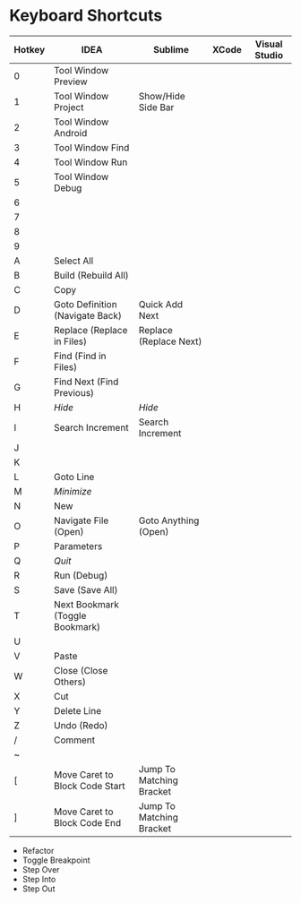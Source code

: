 Keyboard Shortcuts
==================

Hotkey | IDEA | Sublime | XCode | Visual Studio
-------|------|---------|-------|---------
0      | Tool Window Preview | |
1      | Tool Window Project | Show/Hide Side Bar |
2      | Tool Window Android | |
3      | Tool Window Find | |
4      | Tool Window Run | |
5      | Tool Window Debug | |
6      | | |
7      | | |
8      | | |
9      | | |
A      | Select All | | 
B      | Build (Rebuild All) | |
C      | Copy | | 
D      | Goto Definition (Navigate Back) | Quick Add Next |
E      | Replace (Replace in Files) | Replace (Replace Next) |
F      | Find (Find in Files) | |
G      | Find Next (Find Previous) | |
H      | _Hide_ | _Hide_ |
I      | Search Increment | Search Increment |
J      | | |
K      | | |
L      | Goto Line | |
M      | _Minimize_ | |
N      | New | |
O      | Navigate File (Open) | Goto Anything (Open) |
P      | Parameters | |
Q      | _Quit_ | |
R      | Run (Debug) | |
S      | Save (Save All) | |
T      | Next Bookmark (Toggle Bookmark) | |
U      | | |
V      | Paste | |
W      | Close (Close Others) | |
X      | Cut | |
Y      | Delete Line | |
Z      | Undo (Redo) | |
/      | Comment | |
~      | | |
[      | Move Caret to Block Code Start | Jump To Matching Bracket |
]      | Move Caret to Block Code End | Jump To Matching Bracket |

* Refactor
* Toggle Breakpoint 
* Step Over
* Step Into
* Step Out
